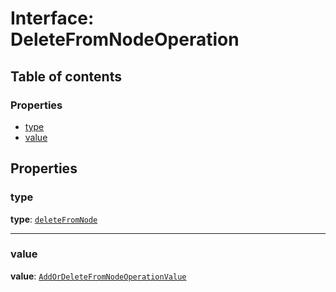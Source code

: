 # Interface: DeleteFromNodeOperation

## Table of contents

### Properties

* [type](/en/auto-docs/free-layout-editor/interfaces/DeleteFromNodeOperation.md#type)
* [value](/en/auto-docs/free-layout-editor/interfaces/DeleteFromNodeOperation.md#value)

## Properties

### type

**type**: [`deleteFromNode`](/en/auto-docs/free-layout-editor/enums/OperationType.md#deletefromnode)

***

### value

**value**: [`AddOrDeleteFromNodeOperationValue`](/en/auto-docs/free-layout-editor/interfaces/AddOrDeleteFromNodeOperationValue.md)
